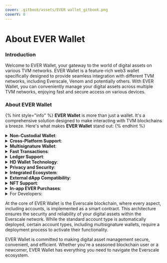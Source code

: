 ```yaml
---
cover: .gitbook/assets/EVER wallet_gitbook.png
coverY: 0
---
```


# About EVER Wallet

### **Introduction**

Welcome to EVER Wallet, your gateway to the world of digital assets on various TVM networks. EVER Wallet is a feature-rich web3 wallet specifically designed to provide seamless integration with different TVM networks, including Everscale, Venom and potentially others. With EVER Wallet, you can conveniently manage your digital assets across multiple TVM networks, enjoying fast and secure access on various devices.

### **About EVER Wallet**

{% hint style="info" %}
**EVER Wallet** is more than just a wallet. It's a comprehensive solution designed to make interacting with TVM blockchains a breeze. Here's what makes **EVER Wallet** stand out:
{% endhint %}

<details>

<summary><strong>Non-Custodial Wallet</strong>: </summary>

**EVER Wallet** gives you full control and ownership of your digital assets, ensuring your privacy and security.

</details>

<details>

<summary><strong>Cross-Platform Support</strong>:</summary>

**EVER Wallet** is available on all major platforms, including iOS and Android, and also as a browser extension for Chrome and Mozilla, ensuring your assets are always within reach.

</details>

<details>

<summary><strong>Multisignature Wallet</strong>: </summary>

**EVER Wallet** supports multiple private keys for transaction signatures, adding an extra layer of security to your assets.

</details>

<details>

<summary><strong>Fast Transactions</strong>: </summary>

**EVER Wallet** is built for speed. Transactions on SparX take just a few seconds, making your digital asset transactions quick and hassle-free.

</details>

<details>

<summary><strong>Ledger Support</strong>:</summary>

For those who prefer cold storage, **EVER Wallet** supports Ledger devices, allowing you to store your EVERs and TIP 3.1 tokens securely.

</details>

<details>

<summary><strong>HD Wallet Technology</strong>:</summary>

Leveraging Hierarchical Deterministic (HD) Wallet technology, **EVER Wallet** allows a single seed to generate an infinite number of public keys and wallets.

</details>

<details>

<summary><strong>Privacy and Security</strong>: </summary>

With **EVER Wallet**, only you can access your wallet. We prioritize your privacy and do not collect any personal information.

</details>

<details>

<summary><strong>Integrated Ecosystem</strong>: </summary>

**EVER Wallet** connects seamlessly with all products in the Everscale ecosystem, including OctusBridge, FlatQube and more.

</details>

<details>

<summary><strong>External dApp Compatibility</strong>: </summary>

**EVER Wallet**'s mobile app browser supports various DeFi products, broadening your opportunities within the decentralized finance landscape.

</details>

<details>

<summary><strong>NFT Support</strong>: </summary>

**EVER Wallet** supports Non-Fungible Tokens (NFTs), enabling you to store and manage your digital art, collectibles, and more.

</details>

<details>

<summary><strong>In-app EVER Purchases</strong>: </summary>

Soon, you'll be able to purchase EVER directly within the **EVER Wallet** app using your bank card.

</details>

<details>

<summary>For Developers: </summary>

**EVER Wallet** includes an inpage provider, offering a web3-like interface for Everscale. This allows developers to interact with a variety of methods, such as `packing/unpacking cells`, `decoding transactions/events/messages`, `executing messages locally`, `sending internal/external messages`, `subscribing to contract states/transactions`, and more. For a deeper dive into these developer tools, check out our [**GitHub repository**](https://github.com/).

</details>

At the core of EVER Wallet is the Everscale blockchain, where every aspect, including accounts, is implemented as a smart contract. This architecture ensures the security and reliability of your digital assets within the Everscale network. While the standard account type is automatically deployed, certain account types, including multisignature wallets, require a deployment process to activate their functionality.

EVER Wallet is committed to making digital asset management secure, convenient, and efficient. Whether you're a seasoned blockchain user or a newcomer, EVER Wallet has everything you need to navigate the Everscale ecosystem.
